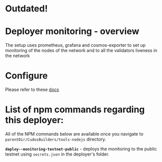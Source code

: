 **Outdated!**
=

# Deployer monitoring - overview

The setup uses prometheus, grafana and cosmos-exporter to set up monitoring of the nodes of the network and to all the validators liveness in the network

# Configure

Please refer to these [docs](../readme.md#configure)

# List of npm commands regarding this deployer:

All of the NPM commands below are available once you navigate to <code>parentDir/CudosBuilders/tools-nodejs</code> directory.

**<code>deploy--monitoring-testnet-public</code>** - deploys the monitoring to the public testnet using <code>secrets.json</code> in the deployer's folder.
